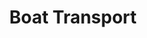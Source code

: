 ---
layout: child_layout/cargo_categories_category
title: Boat Transport
permalink: /cargo-categories/boat-transport/
hero: /assets/img/content/hero/fullsize/boat.jpg
side_nav_id: 3
hero_classes: is-fullscreen
content_type: cargo_category
---